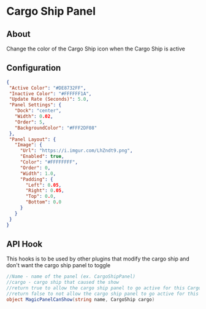 # Cargo Ship Panel

## About
Change the color of the Cargo Ship icon when the Cargo Ship is active

## Configuration
 
 ```json
{
  "Active Color": "#DE8732FF",
  "Inactive Color": "#FFFFFF1A",
  "Update Rate (Seconds)": 5.0,
  "Panel Settings": {
    "Dock": "center",
    "Width": 0.02,
    "Order": 5,
    "BackgroundColor": "#FFF2DF08"
  },
  "Panel Layout": {
    "Image": {
      "Url": "https://i.imgur.com/LhZndt9.png",
      "Enabled": true,
      "Color": "#FFFFFFFF",
      "Order": 0,
      "Width": 1.0,
      "Padding": {
        "Left": 0.05,
        "Right": 0.05,
        "Top": 0.0,
        "Bottom": 0.0
      }
    }
  }
}
 ```

## API Hook

This hooks is to be used by other plugins that modify 
the cargo ship and don't want the cargo ship panel 
to toggle

```c#
//Name - name of the panel (ex. CargoShipPanel)
//cargo - cargo ship that caused the show
//return true to allow the cargo ship panel to go active for this CargoShip
//return false to not allow the cargo ship panel to go active for this CargoShip
object MagicPanelCanShow(string name, CargoShip cargo)
```